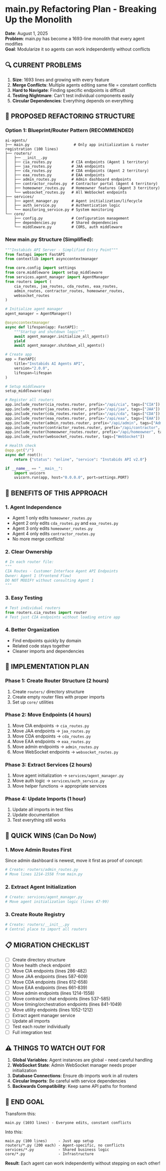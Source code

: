 # main.py Refactoring Plan - Breaking Up the Monolith

**Date**: August 1, 2025  
**Problem**: main.py has become a 1693-line monolith that every agent modifies  
**Goal**: Modularize it so agents can work independently without conflicts

## 🔍 CURRENT PROBLEMS

1. **Size**: 1693 lines and growing with every feature
2. **Merge Conflicts**: Multiple agents editing same file = constant conflicts
3. **Hard to Navigate**: Finding specific endpoints is difficult
4. **Testing Nightmare**: Can't test individual components easily
5. **Circular Dependencies**: Everything depends on everything

## 🎯 PROPOSED REFACTORING STRUCTURE

### **Option 1: Blueprint/Router Pattern** (RECOMMENDED)

```
ai-agents/
├── main.py                    # Only app initialization & router registration (100 lines)
├── routers/
│   ├── __init__.py
│   ├── cia_routes.py         # CIA endpoints (Agent 1 territory)
│   ├── jaa_routes.py         # JAA endpoints  
│   ├── cda_routes.py         # CDA endpoints (Agent 2 territory)
│   ├── eaa_routes.py         # EAA endpoints
│   ├── admin_routes.py       # Admin dashboard endpoints
│   ├── contractor_routes.py  # Contractor portal (Agent 4 territory)
│   ├── homeowner_routes.py   # Homeowner features (Agent 3 territory)
│   └── websocket_routes.py   # All WebSocket endpoints
├── services/
│   ├── agent_manager.py      # Agent initialization/lifecycle
│   ├── auth_service.py       # Authentication logic
│   └── monitoring_service.py # System monitoring
└── core/
    ├── config.py             # Configuration management
    ├── dependencies.py       # Shared dependencies
    └── middleware.py         # CORS, auth middleware
```

### **New main.py Structure** (Simplified):
```python
"""Instabids API Server - Simplified Entry Point"""
from fastapi import FastAPI
from contextlib import asynccontextmanager

from core.config import settings
from core.middleware import setup_middleware
from services.agent_manager import AgentManager
from routers import (
    cia_routes, jaa_routes, cda_routes, eaa_routes,
    admin_routes, contractor_routes, homeowner_routes,
    websocket_routes
)

# Initialize agent manager
agent_manager = AgentManager()

@asynccontextmanager
async def lifespan(app: FastAPI):
    """Startup and shutdown logic"""
    await agent_manager.initialize_all_agents()
    yield
    await agent_manager.shutdown_all_agents()

# Create app
app = FastAPI(
    title="Instabids AI Agents API",
    version="2.0.0",
    lifespan=lifespan
)

# Setup middleware
setup_middleware(app)

# Register all routers
app.include_router(cia_routes.router, prefix="/api/cia", tags=["CIA"])
app.include_router(jaa_routes.router, prefix="/api/jaa", tags=["JAA"])
app.include_router(cda_routes.router, prefix="/api/cda", tags=["CDA"])
app.include_router(eaa_routes.router, prefix="/api/eaa", tags=["EAA"])
app.include_router(admin_routes.router, prefix="/api/admin", tags=["Admin"])
app.include_router(contractor_routes.router, prefix="/api/contractor", tags=["Contractor"])
app.include_router(homeowner_routes.router, prefix="/api/homeowner", tags=["Homeowner"])
app.include_router(websocket_routes.router, tags=["WebSocket"])

# Health check
@app.get("/")
async def root():
    return {"status": "online", "service": "Instabids API v2.0"}

if __name__ == "__main__":
    import uvicorn
    uvicorn.run(app, host="0.0.0.0", port=settings.PORT)
```

## 📁 BENEFITS OF THIS APPROACH

### **1. Agent Independence**
- Agent 1 only edits `homeowner_routes.py`
- Agent 2 only edits `cda_routes.py` and `eaa_routes.py`
- Agent 3 only edits `homeowner_routes.py` 
- Agent 4 only edits `contractor_routes.py`
- No more merge conflicts!

### **2. Clear Ownership**
```python
# In each router file:
"""
CIA Routes - Customer Interface Agent API Endpoints
Owner: Agent 1 (Frontend Flow)
DO NOT MODIFY without consulting Agent 1
"""
```

### **3. Easy Testing**
```python
# Test individual routers
from routers.cia_routes import router
# Test just CIA endpoints without loading entire app
```

### **4. Better Organization**
- Find endpoints quickly by domain
- Related code stays together
- Cleaner imports and dependencies

## 🔧 IMPLEMENTATION PLAN

### **Phase 1: Create Router Structure** (2 hours)
1. Create `routers/` directory structure
2. Create empty router files with proper imports
3. Set up `core/` utilities

### **Phase 2: Move Endpoints** (4 hours)
1. Move CIA endpoints → `cia_routes.py`
2. Move JAA endpoints → `jaa_routes.py`
3. Move CDA endpoints → `cda_routes.py`
4. Move EAA endpoints → `eaa_routes.py`
5. Move admin endpoints → `admin_routes.py`
6. Move WebSocket endpoints → `websocket_routes.py`

### **Phase 3: Extract Services** (2 hours)
1. Move agent initialization → `services/agent_manager.py`
2. Move auth logic → `services/auth_service.py`
3. Move helper functions → appropriate services

### **Phase 4: Update Imports** (1 hour)
1. Update all imports in test files
2. Update documentation
3. Test everything still works

## 🚀 QUICK WINS (Can Do Now)

### **1. Move Admin Routes First**
Since admin dashboard is newest, move it first as proof of concept:
```python
# Create: routers/admin_routes.py
# Move lines 1214-1558 from main.py
```

### **2. Extract Agent Initialization**
```python
# Create: services/agent_manager.py
# Move agent initialization logic (lines 47-99)
```

### **3. Create Route Registry**
```python
# Create: routers/__init__.py
# Central place to import all routers
```

## 📋 MIGRATION CHECKLIST

- [ ] Create directory structure
- [ ] Move health check endpoint
- [ ] Move CIA endpoints (lines 286-482)
- [ ] Move JAA endpoints (lines 587-609)
- [ ] Move CDA endpoints (lines 612-658)
- [ ] Move EAA endpoints (lines 661-839)
- [ ] Move admin endpoints (lines 1214-1558)
- [ ] Move contractor chat endpoints (lines 537-585)
- [ ] Move timing/orchestration endpoints (lines 841-1049)
- [ ] Move utility endpoints (lines 1052-1212)
- [ ] Extract agent manager service
- [ ] Update all imports
- [ ] Test each router individually
- [ ] Full integration test

## ⚠️ THINGS TO WATCH OUT FOR

1. **Global Variables**: Agent instances are global - need careful handling
2. **WebSocket State**: Admin WebSocket manager needs proper initialization
3. **Database Connections**: Ensure db imports work in all routers
4. **Circular Imports**: Be careful with service dependencies
5. **Backwards Compatibility**: Keep same API paths for frontend

## 🎯 END GOAL

Transform this:
```
main.py (1693 lines) - Everyone edits, constant conflicts
```

Into this:
```
main.py (100 lines)     - Just app setup
routers/*.py (200 each) - Agent-specific, no conflicts  
services/*.py           - Shared business logic
core/*.py               - Infrastructure
```

**Result**: Each agent can work independently without stepping on each other!